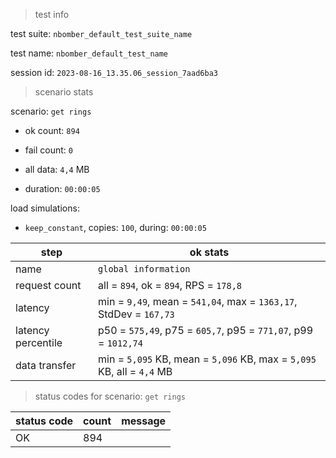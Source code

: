> test info

test suite: `nbomber_default_test_suite_name`

test name: `nbomber_default_test_name`

session id: `2023-08-16_13.35.06_session_7aad6ba3`

> scenario stats

scenario: `get rings`

  - ok count: `894`

  - fail count: `0`

  - all data: `4,4` MB

  - duration: `00:00:05`

load simulations:

  - `keep_constant`, copies: `100`, during: `00:00:05`

|step|ok stats|
|---|---|
|name|`global information`|
|request count|all = `894`, ok = `894`, RPS = `178,8`|
|latency|min = `9,49`, mean = `541,04`, max = `1363,17`, StdDev = `167,73`|
|latency percentile|p50 = `575,49`, p75 = `605,7`, p95 = `771,07`, p99 = `1012,74`|
|data transfer|min = `5,095` KB, mean = `5,096` KB, max = `5,095` KB, all = `4,4` MB|


> status codes for scenario: `get rings`

|status code|count|message|
|---|---|---|
|OK|894||



